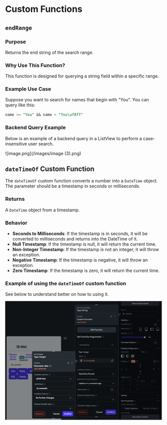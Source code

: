 # Custom Functions

## `endRange`

### Purpose

Returns the end string of the search range.

### Why Use This Function?

This function is designed for querying a string field within a specific range.

### Example Use Case

Suppose you want to search for names that begin with "You". You can query like this:

```sql
name >= "You" && name < "You\uf8ff"
```

### Backend Query Example

Below is an example of a backend query in a ListView to perform a case-insensitive user search.

![image.png](/images/image (3).png)


## `dateTimeOf` Custom Function

The `dateTimeOf` custom function converts a number into a `DateTime` object. The parameter should be a timestamp in seconds or milliseconds.

### Returns

A `DateTime` object from a timestamp.

### Behavior

- **Seconds to Milliseconds**: If the timestamp is in seconds, it will be converted to milliseconds and returns into the DateTime of it.
- **Null Timestamp**: If the timestamp is null, it will return the current time.
- **Non-Integer Timestamp**: If the timestamp is not an integer, it will throw an exception.
- **Negative Timestamp**: If the timestamp is negative, it will throw an exception.
- **Zero Timestamp**: If the timestamp is zero, it will return the current time.

### Example of using the `dateTimeOf` custom function

See below to understand better on how to using it.

![image.png](./images/date_time_of.png)


